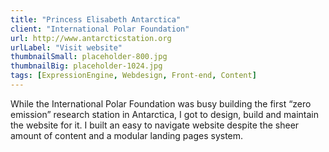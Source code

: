 ```yaml
---
title: "Princess Elisabeth Antarctica"
client: "International Polar Foundation"
url: http://www.antarcticstation.org
urlLabel: "Visit website"
thumbnailSmall: placeholder-800.jpg
thumbnailBig: placeholder-1024.jpg
tags: [ExpressionEngine, Webdesign, Front-end, Content]
---
```


While the International Polar Foundation was busy building the first “zero emission” research station in Antarctica, I got to design, build and maintain the website for it. I built an easy to navigate website despite the sheer amount of content and a modular landing pages system.
